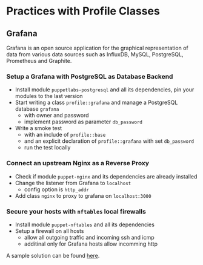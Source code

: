 # Practices with Profile Classes

## Grafana

Grafana is an open source application for the graphical representation of data from various data sources such as InfluxDB, MySQL, PostgreSQL, Prometheus and Graphite.

### Setup a Grafana with PostgreSQL as Database Backend

* Install module `puppetlabs-postgresql` and all its dependencies, pin your modules to the last version
* Start writing a class `profile::grafana` and manage a PostgreSQL database `grafana`
  * with owner and password
  * implement password as parameter `db_password`
* Write a smoke test
  * with an include of `profile::base`
  * and an explicit declaration of `profile::grafana` with set `db_password`
  * run the test locally

### Connect an upstream Nginx as a Reverse Proxy

* Check if module `puppet-nginx` and its dependencies are already installed
* Change the listener from Grafana to `localhost`
  * config option is `http_addr`
* Add class `nginx` to proxy to grafana on `localhost:3000`

### Secure your hosts with `nftables` local firewalls

* Install module `puppet-nftables` and all its dependencies
* Setup a firewall on all hosts
  * allow all outgoing traffic and incoming ssh and icmp
  * additinal only for Grafana hosts allow incomming http

A sample solution can be found [here](./solutions/150_profiles.md).
